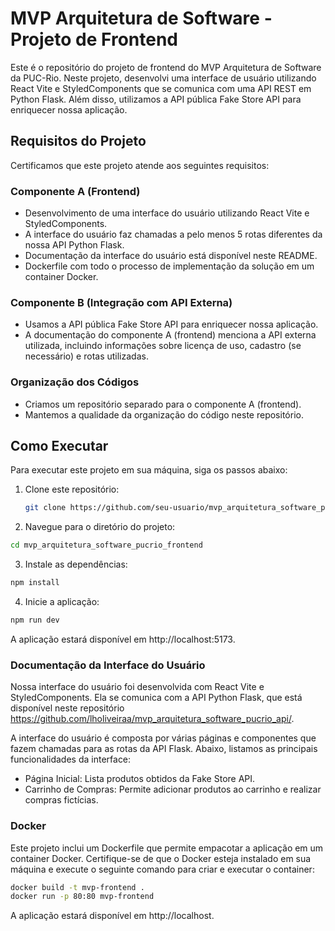 # MVP Arquitetura de Software - Projeto de Frontend

Este é o repositório do projeto de frontend do MVP Arquitetura de Software da PUC-Rio. Neste projeto, desenvolvi uma interface de usuário utilizando React Vite e StyledComponents que se comunica com uma API REST em Python Flask. Além disso, utilizamos a API pública Fake Store API para enriquecer nossa aplicação.

## Requisitos do Projeto

Certificamos que este projeto atende aos seguintes requisitos:

### Componente A (Frontend)

- Desenvolvimento de uma interface do usuário utilizando React Vite e StyledComponents.
- A interface do usuário faz chamadas a pelo menos 5 rotas diferentes da nossa API Python Flask.
- Documentação da interface do usuário está disponível neste README.
- Dockerfile com todo o processo de implementação da solução em um container Docker.

### Componente B (Integração com API Externa)

- Usamos a API pública Fake Store API para enriquecer nossa aplicação.
- A documentação do componente A (frontend) menciona a API externa utilizada, incluindo informações sobre licença de uso, cadastro (se necessário) e rotas utilizadas.

### Organização dos Códigos

- Criamos um repositório separado para o componente A (frontend).
- Mantemos a qualidade da organização do código neste repositório.

## Como Executar

Para executar este projeto em sua máquina, siga os passos abaixo:

1. Clone este repositório:

   ```bash
   git clone https://github.com/seu-usuario/mvp_arquitetura_software_pucrio_frontend.git
    ```
   
2. Navegue para o diretório do projeto:

```bash
cd mvp_arquitetura_software_pucrio_frontend
   ```

3. Instale as dependências:

```bash
npm install
```

4. Inicie a aplicação:

```bash
npm run dev
```

A aplicação estará disponível em http://localhost:5173.

### Documentação da Interface do Usuário
Nossa interface do usuário foi desenvolvida com React Vite e StyledComponents. Ela se comunica com a API Python Flask, que está disponível neste repositório https://github.com/lholiveiraa/mvp_arquitetura_software_pucrio_api/.

A interface do usuário é composta por várias páginas e componentes que fazem chamadas para as rotas da API Flask. Abaixo, listamos as principais funcionalidades da interface:

- Página Inicial: Lista produtos obtidos da Fake Store API.
- Carrinho de Compras: Permite adicionar produtos ao carrinho e realizar compras fictícias.



### Docker
Este projeto inclui um Dockerfile que permite empacotar a aplicação em um container Docker. Certifique-se de que o Docker esteja instalado em sua máquina e execute o seguinte comando para criar e executar o container:

```bash
docker build -t mvp-frontend .
docker run -p 80:80 mvp-frontend
```

A aplicação estará disponível em http://localhost.


